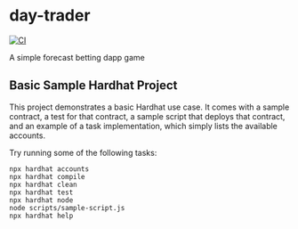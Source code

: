 # day-trader

[![CI](https://github.com/npinochet/day-trader/actions/workflows/contract.yml/badge.svg)](https://github.com/npinochet/day-trader/actions)

A simple forecast betting dapp game

## Basic Sample Hardhat Project

This project demonstrates a basic Hardhat use case. It comes with a sample contract, a test for that contract, a sample script that deploys that contract, and an example of a task implementation, which simply lists the available accounts.

Try running some of the following tasks:

```shell
npx hardhat accounts
npx hardhat compile
npx hardhat clean
npx hardhat test
npx hardhat node
node scripts/sample-script.js
npx hardhat help
```
